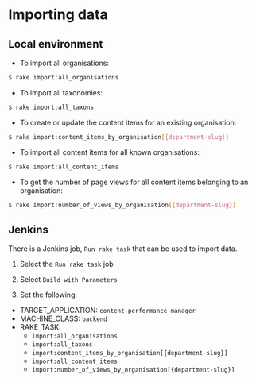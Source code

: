 # Importing data

## Local environment

* To import all organisations:

```bash
$ rake import:all_organisations
```

* To import all taxonomies:

```bash
$ rake import:all_taxons
```

* To create or update the content items for an existing organisation:

```bash
$ rake import:content_items_by_organisation[{department-slug}]
```

* To import all content items for all known organisations:

```bash
$ rake import:all_content_items
```

* To get the number of page views for all content items belonging to an organisation:

```bash
$ rake import:number_of_views_by_organisation[{department-slug}]
```

## Jenkins

There is a Jenkins job, `Run rake task` that can be used to import data.

1) Select the `Run rake task` job

2) Select `Build with Parameters`

3) Set the following:
  * TARGET_APPLICATION: `content-performance-manager`
  * MACHINE_CLASS: `backend`
  * RAKE_TASK:
     * `import:all_organisations`
     * `import:all_taxons`
     * `import:content_items_by_organisation[{department-slug}]`
     * `import:all_content_items`
     * `import:number_of_views_by_organisation[{department-slug}]`
